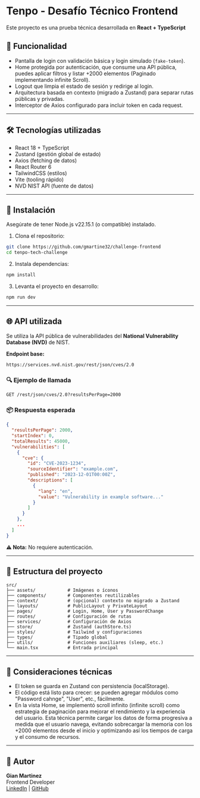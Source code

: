 # Tenpo - Desafío Técnico Frontend

Este proyecto es una prueba técnica desarrollada en **React + TypeScript**

## 🧠 Funcionalidad

- Pantalla de login con validación básica y login simulado (`fake-token`).
- Home protegida por autenticación, que consume una API pública, puedes aplicar filtros y listar +2000 elementos (Paginado implementando infinite Scroll).
- Logout que limpia el estado de sesión y redirige al login.
- Arquitectura basada en contexto (migrado a Zustand) para separar rutas públicas y privadas.
- Interceptor de Axios configurado para incluir token en cada request.

---

## 🛠️ Tecnologías utilizadas

- React 18 + TypeScript
- Zustand (gestión global de estado)
- Axios (fetching de datos)
- React Router 6
- TailwindCSS (estilos)
- Vite (tooling rápido)
- NVD NIST API (fuente de datos)

---

## 🚀 Instalación

Asegúrate de tener Node.js v22.15.1 (o compatible) instalado.

1. Clona el repositorio:

```bash
git clone https://github.com/gmartine32/challenge-frontend
cd tenpo-tech-challenge
```

2. Instala dependencias:

```bash
npm install
```

3. Levanta el proyecto en desarrollo:

```bash
npm run dev
```

---

## 🌐 API utilizada

Se utiliza la API pública de vulnerabilidades del **National Vulnerability Database (NVD)** de NIST.

**Endpoint base:**

```
https://services.nvd.nist.gov/rest/json/cves/2.0
```

### 🔍 Ejemplo de llamada

```http
GET /rest/json/cves/2.0?resultsPerPage=2000
```

### 📦 Respuesta esperada

```json
{
  "resultsPerPage": 2000,
  "startIndex": 0,
  "totalResults": 45000,
  "vulnerabilities": [
    {
      "cve": {
        "id": "CVE-2023-1234",
        "sourceIdentifier": "example.com",
        "published": "2023-12-01T00:00Z",
        "descriptions": [
          {
            "lang": "en",
            "value": "Vulnerability in example software..."
          }
        ]
      }
    },
    ...
  ]
}
```

**⚠️ Nota:** No requiere autenticación.

---

## 🧩 Estructura del proyecto

```
src/
├── assets/            # Imágenes o íconos
├── components/        # Componentes reutilizables
├── context/           # (opcional) contexto no migrado a Zustand
├── layouts/           # PublicLayout y PrivateLayout
├── pages/             # Login, Home, User y PasswordChange
├── routes/            # Configuración de rutas
├── services/          # Configuración de Axios
├── store/             # Zustand (authStore.ts)
├── styles/            # Tailwind y configuraciones
├── types/             # Tipado global
├── utils/             # Funciones auxiliares (sleep, etc.)
└── main.tsx           # Entrada principal
```

---

## 📌 Consideraciones técnicas

- El token se guarda en Zustand con persistencia (localStorage).
- El código está listo para crecer: se pueden agregar módulos como "Password cahnge", "User", etc., fácilmente.
- En la vista Home, se implementó scroll infinito (infinite scroll) como estrategia de paginación para mejorar el rendimiento y la experiencia del usuario. Esta técnica permite cargar los datos de forma progresiva a medida que el usuario navega, evitando sobrecargar la memoria con los +2000 elementos desde el inicio y optimizando así los tiempos de carga y el consumo de recursos.

---

## 📄 Autor

**Gian Martinez**  
Frontend Developer  
[LinkedIn](www.linkedin.com/in/gianmartinezvilla) | [GitHub](https://github.com/gmartine32)
